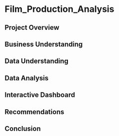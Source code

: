 # Film_Production_Analysis


## Project Overview




## Business Understanding




## Data Understanding




## Data Analysis




## Interactive Dashboard


## Recommendations



## Conclusion